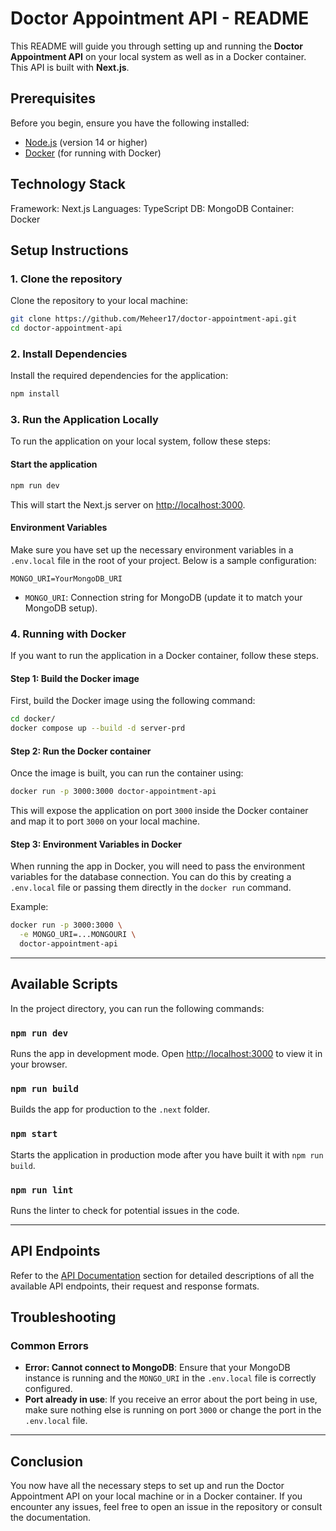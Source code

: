 # Doctor Appointment API - README

This README will guide you through setting up and running the **Doctor Appointment API** on your local system as well as in a Docker container. This API is built with **Next.js**.

## Prerequisites

Before you begin, ensure you have the following installed:
- [Node.js](https://nodejs.org/en/download/) (version 14 or higher)
- [Docker](https://www.docker.com/get-started) (for running with Docker)

## Technology Stack
Framework: Next.js
Languages: TypeScript
DB: MongoDB
Container: Docker

## Setup Instructions

### 1. Clone the repository

Clone the repository to your local machine:

```bash
git clone https://github.com/Meheer17/doctor-appointment-api.git
cd doctor-appointment-api
```

### 2. Install Dependencies

Install the required dependencies for the application:

```bash
npm install
```

### 3. Run the Application Locally

To run the application on your local system, follow these steps:

#### Start the application

```bash
npm run dev
```

This will start the Next.js server on [http://localhost:3000](http://localhost:3000).

#### Environment Variables

Make sure you have set up the necessary environment variables in a `.env.local` file in the root of your project. Below is a sample configuration:

```env
MONGO_URI=YourMongoDB_URI
```

- `MONGO_URI`: Connection string for MongoDB (update it to match your MongoDB setup).

### 4. Running with Docker

If you want to run the application in a Docker container, follow these steps.

#### Step 1: Build the Docker image

First, build the Docker image using the following command:

```bash
cd docker/
docker compose up --build -d server-prd
```

#### Step 2: Run the Docker container

Once the image is built, you can run the container using:

```bash
docker run -p 3000:3000 doctor-appointment-api
```

This will expose the application on port `3000` inside the Docker container and map it to port `3000` on your local machine.

#### Step 3: Environment Variables in Docker

When running the app in Docker, you will need to pass the environment variables for the database connection. You can do this by creating a `.env.local` file or passing them directly in the `docker run` command.

Example:

```bash
docker run -p 3000:3000 \
  -e MONGO_URI=...MONGOURI \
  doctor-appointment-api
```

---

## Available Scripts

In the project directory, you can run the following commands:

### `npm run dev`

Runs the app in development mode. Open [http://localhost:3000](http://localhost:3000) to view it in your browser.

### `npm run build`

Builds the app for production to the `.next` folder.

### `npm start`

Starts the application in production mode after you have built it with `npm run build`.

### `npm run lint`

Runs the linter to check for potential issues in the code.

---

## API Endpoints

Refer to the [API Documentation](#api.documentation.md) section for detailed descriptions of all the available API endpoints, their request and response formats.


## Troubleshooting

### Common Errors

- **Error: Cannot connect to MongoDB**: Ensure that your MongoDB instance is running and the `MONGO_URI` in the `.env.local` file is correctly configured.
- **Port already in use**: If you receive an error about the port being in use, make sure nothing else is running on port `3000` or change the port in the `.env.local` file.

---

## Conclusion

You now have all the necessary steps to set up and run the Doctor Appointment API on your local machine or in a Docker container. If you encounter any issues, feel free to open an issue in the repository or consult the documentation.
